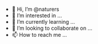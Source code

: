 - 👋 Hi, I’m @naturers
- 👀 I’m interested in ...
- 🌱 I’m currently learning ...
- 💞️ I’m looking to collaborate on ...
- 📫 How to reach me ...

<!---
naturers/naturers is a ✨ special ✨ repository because its `README.md` (this file) appears on your GitHub profile.
You can click the Preview link to take a look at your changes.
--->
